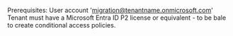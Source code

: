 Prerequisites:
User account 'migration@tenantname.onmicrosoft.com'
Tenant must have a Microsoft Entra ID P2 license or equivalent - to be bale to create conditional access policies.  

